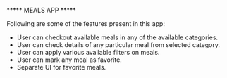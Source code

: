 ***** MEALS APP *****


Following are some of the features present in this app:
- User can checkout available meals in any of the available categories.
- User can check details of any particular meal from selected category.
- User can apply various available filters on meals.
- User can mark any meal as favorite.
- Separate UI for favorite meals.
